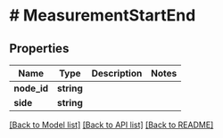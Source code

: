# # MeasurementStartEnd

## Properties

Name | Type | Description | Notes
------------ | ------------- | ------------- | -------------
**node_id** | **string** |  |
**side** | **string** |  |

[[Back to Model list]](../../README.md#models) [[Back to API list]](../../README.md#endpoints) [[Back to README]](../../README.md)
